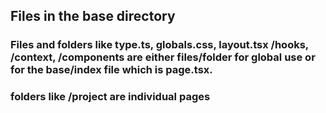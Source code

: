 ## Files in the base directory

### Files and folders like type.ts, globals.css, layout.tsx /hooks, /context, /components are either files/folder for global use or for the base/index file which is page.tsx.

### folders like /project are individual pages
